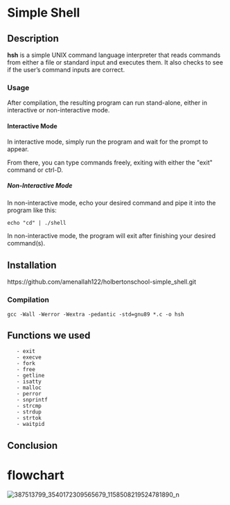 # Simple Shell

## Description ##

**hsh** is a simple UNIX command language interpreter that reads commands from either a file or standard input and executes them.
It also checks to see if the user’s command inputs are correct.

<h3>Usage</h3>

After compilation, the resulting program can run stand-alone, either in interactive or non-interactive mode.

<h4>Interactive Mode</h4>

In interactive mode, simply run the program and wait for the prompt to appear. 

From there, you can type commands freely, exiting with either the "exit" command or ctrl-D.

<h5>Non-Interactive Mode</h5>

In non-interactive mode, echo your desired command and pipe it into the program like this:

```echo "cd" | ./shell```

In non-interactive mode, the program will exit after finishing your desired command(s).

<h2>Installation</h2>
https://github.com/amenallah122/holbertonschool-simple_shell.git

### Compilation

`gcc -Wall -Werror -Wextra -pedantic -std=gnu89 *.c -o hsh`

## Functions we used
```
   - exit
   - execve
   - fork
   - free
   - getline
   - isatty
   - malloc
   - perror
   - snprintf
   - strcmp
   - strdup
   - strtok
   - waitpid
```
## Conclusion


# flowchart
![387513799_3540172309565679_1158508219524781890_n](https://github.com/amenallah122/holbertonschool-simple_shell/assets/146720071/862f883d-80cc-4aa6-ae97-d6303659efdb)

